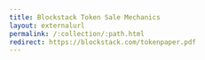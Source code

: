 ```yaml
---
title: Blockstack Token Sale Mechanics
layout: externalurl
permalink: /:collection/:path.html
redirect: https://blockstack.com/tokenpaper.pdf
---
```

